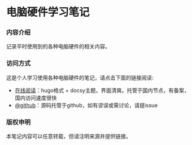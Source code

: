 # 电脑硬件学习笔记

### 内容介绍

记录平时使用到的各种电脑硬件的相关内容。

### 访问方式

这是个人学习使用各种电脑硬件的笔记，请点击下面的链接阅读:

- [在线阅读](https://skyao.net/learning-computer-hardware/)：hugo格式 + docsy主题，界面清爽。托管于国内节点，有备案，国内访问速度很快
- [@github](https://github.com/skyao/learning-computer-hardware/)：源码托管于github，如有谬误或需讨论，请提issue

### 版权申明

本笔记内容可以任意转载，但请注明来源并提供链接。


